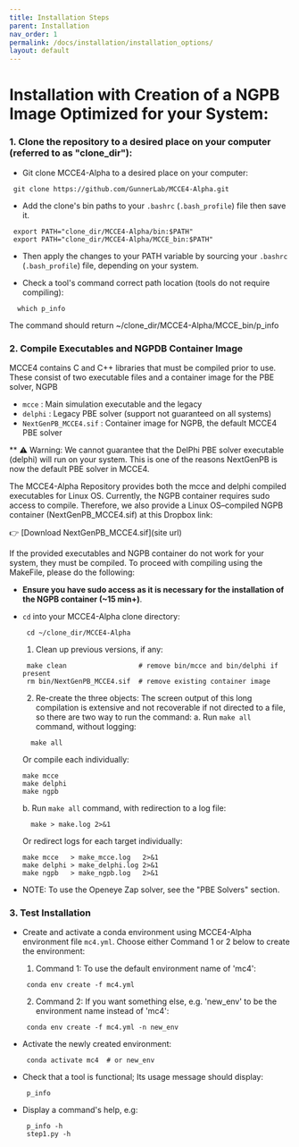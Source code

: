 ```yaml
---
title: Installation Steps
parent: Installation
nav_order: 1
permalink: /docs/installation/installation_options/
layout: default
---
```


# Installation with Creation of a NGPB Image Optimized for your System:

### 1. Clone the repository to a desired place on your computer (referred to as "clone_dir"):
  * Git clone MCCE4-Alpha to a desired place on your computer:
  ```
   git clone https://github.com/GunnerLab/MCCE4-Alpha.git
  ```
 
  * Add the clone's bin paths to your `.bashrc` (`.bash_profile`) file then save it.
  ```
   export PATH="clone_dir/MCCE4-Alpha/bin:$PATH"
   export PATH="clone_dir/MCCE4-Alpha/MCCE_bin:$PATH"
  ```

  * Then apply the changes to your PATH variable by sourcing your `.bashrc` (`.bash_profile`) file, depending on your system.

  * Check a tool's command correct path location (tools do not require compiling):
  ```
    which p_info
  ```
  The command should return ~/clone_dir/MCCE4-Alpha/MCCE_bin/p_info




### 2. Compile Executables and NGPDB Container Image
MCCE4 contains C and C++ libraries that must be compiled prior to use. These consist of two executable files and a container image for the PBE solver, NGPB
- `mcce`                  : Main simulation executable and the legacy 
- `delphi`                : Legacy PBE solver (support not guaranteed on all systems)
- `NextGenPB_MCCE4.sif`   : Container image for NGPB, the default MCCE4 PBE solver

** ⚠️ Warning: We cannot guarantee that the DelPhi PBE solver executable (delphi) will run on your system. This is one of the reasons NextGenPB is now the default PBE solver in MCCE4.

The MCCE4-Alpha Repository provides both the mcce and delphi compiled executables for Linux OS.
Currently, the NGPB container requires sudo access to compile. Therefore, we also provide a Linux OS–compiled NGPB container (NextGenPB_MCCE4.sif) at this Dropbox link:

👉 [Download NextGenPB_MCCE4.sif](site url)

If the provided executables and NGPB container do not work for your system, they must be compiled.
To proceed with compiling using the MakeFile, please do the following:
  * **Ensure you have sudo access as it is necessary for the installation of the NGPB container (~15 min+)**.
  * `cd` into your MCCE4-Alpha clone directory:
    ```
     cd ~/clone_dir/MCCE4-Alpha
    ```
    
    1. Clean up previous versions, if any:
    ```
     make clean                  # remove bin/mcce and bin/delphi if present
     rm bin/NextGenPB_MCCE4.sif  # remove existing container image
    ```
    
    2. Re-create the three objects:
      The screen output of this long compilation is extensive and not recoverable if not directed to a file, so there are two way to run the command:
      a. Run `make all` command, without logging:
      ```
        make all
      ```
      Or compile each individually:
      ```
      make mcce
      make delphi
      make ngpb
      ```

      b. Run `make all` command, with redirection to a log file:
      ```
        make > make.log 2>&1
      ```
      Or redirect logs for each target individually:
    ```
    make mcce   > make_mcce.log   2>&1
    make delphi > make_delphi.log 2>&1
    make ngpb   > make_ngpb.log   2>&1
    ```

  * NOTE: To use the Openeye Zap solver, see the "PBE Solvers" section.

### 3. Test Installation
  * Create and activate a conda environment using MCCE4-Alpha environment file `mc4.yml`. Choose either Command 1 or 2 below to create the environment:
    1. Command 1: To use the default environment name of 'mc4':
    ```
     conda env create -f mc4.yml
    ```
    2. Command 2: If you want something else, e.g. 'new_env' to be the environment name instead of 'mc4':
    ```
     conda env create -f mc4.yml -n new_env
    ```

  * Activate the newly created environment:
    ```
     conda activate mc4  # or new_env
    ```

  * Check that a tool is functional; Its usage message should display:
    ```
     p_info
    ```

  * Display a command's help, e.g:
    ```
     p_info -h
     step1.py -h
    ```
